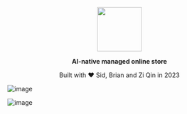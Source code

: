 <a href="https://salesreflex.com"><p align="center">
<img height=100 src="https://github.com/sidharrth2002/sales-reflex/assets/53941721/d1b5c3ef-885a-4e3e-b601-fe755cae0acc"/>

</p></a>
<p align="center">
  <strong>AI-native managed online store</strong>
</p>
<p align="center">Built with ❤️ Sid, Brian and Zi Qin in 2023</p>

![image](https://github.com/sidharrth2002/sales-reflex/assets/53941721/f06d19d4-1f56-410a-89af-6a33aaff1526)

![image](https://github.com/sidharrth2002/sales-reflex/assets/53941721/8945a62b-2e6a-4491-a68c-572b6b796fde)
